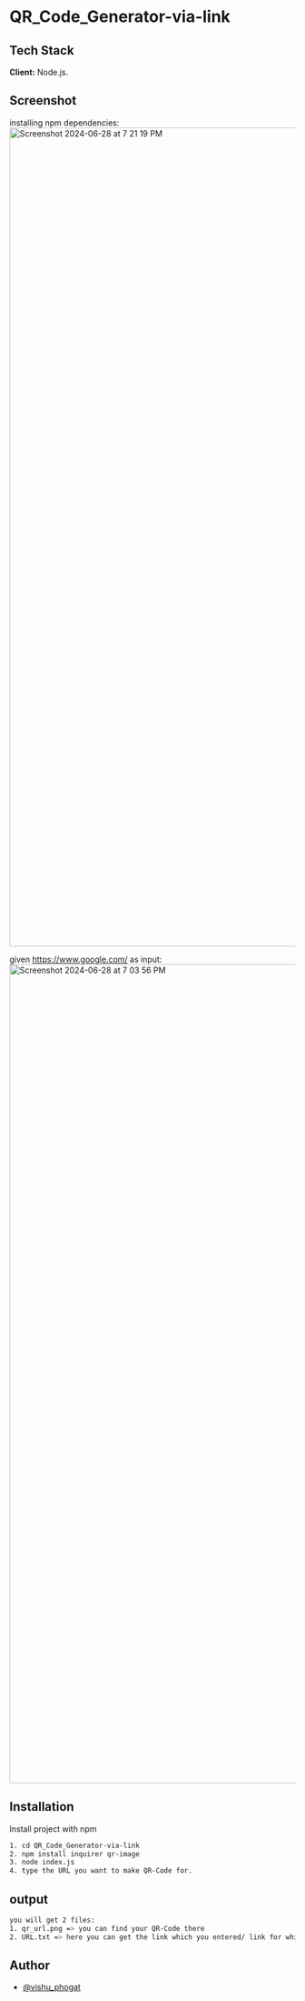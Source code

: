 # QR_Code_Generator-via-link
 
## Tech Stack

**Client:** Node.js.


## Screenshot

installing npm dependencies:
<img width="1440" alt="Screenshot 2024-06-28 at 7 21 19 PM" src="https://github.com/Vishu-phogat/QR_Code_Generator-via-link/assets/108395193/5f3e62d8-dcd3-43d7-a497-d407eae697be">

given https://www.google.com/ as input:
<img width="1440" alt="Screenshot 2024-06-28 at 7 03 56 PM" src="https://github.com/Vishu-phogat/QR_Code_Generator-via-link/assets/108395193/3ac7c54a-73ef-4160-a866-ea697991d308">

## Installation

Install project with npm

```bash
1. cd QR_Code_Generator-via-link
2. npm install inquirer qr-image
3. node index.js
4. type the URL you want to make QR-Code for.
```
## output

```bash
you will get 2 files:
1. qr_url.png => you can find your QR-Code there
2. URL.txt => here you can get the link which you entered/ link for which QR-Code is generated.
```

## Author

- [@vishu_phogat](https://github.com/Vishu-phogat)
